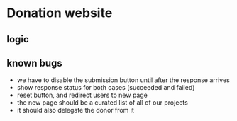 # Donation website

## logic

## known bugs

- we have to disable the submission button until after the response arrives
- show response status for both cases (succeeded and failed)
- reset button, and redirect users to new page
- the new page should be a curated list of all of our projects
- it should also delegate the donor from it
